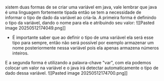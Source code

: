 xistem duas formas de se criar uma variável em java, vale lembrar que java é uma linguagem fortemente tipada então se tem a necessidade de informar o tipo de dado da variável ao cria-la. 
A primeira forma é definindo o tipo da variável, dando o nome para ela e atribuindo seu valor:
![[Pasted image 20250512174049.png]]
- É importante saber que ao definir o tipo de uma variável ela será esse tipo para sempre, então não será possível por exemplo armazenar um nome posteriormente nessa variável pois ela apenas armazena números inteiros.

E a segunda forma é utilizando a palavra-chave "var", com ela podemos colocar um valor na variável e o java irá detectar automaticamente o tipo de dado dessa variável.
![[Pasted image 20250512174700.png]]

